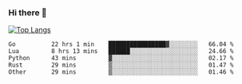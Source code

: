 ### Hi there 👋

<!--
**3Xpl0it3r/3Xpl0it3r** is a ✨ _special_ ✨ repository because its `README.md` (this file) appears on your GitHub profile.

Here are some ideas to get you started:

- 🔭 I’m currently working on ...
- 🌱 I’m currently learning ...
- 👯 I’m looking to collaborate on ...
- 🤔 I’m looking for help with ...
- 💬 Ask me about ...
- 📫 How to reach me: ...
- 😄 Pronouns: ...
- ⚡ Fun fact: ...
-->


[![Top Langs](https://github-readme-stats.vercel.app/api/top-langs/?username=3Xpl0it3r&layout=compact)](https://github.com/3Xpl0it3r/3Xpl0it3r)

<!--START_SECTION:waka-->

```text
Go          22 hrs 1 min    ████████████████▓░░░░░░░░   66.04 %
Lua         8 hrs 13 mins   ██████░░░░░░░░░░░░░░░░░░░   24.66 %
Python      43 mins         ▓░░░░░░░░░░░░░░░░░░░░░░░░   02.17 %
Rust        29 mins         ▒░░░░░░░░░░░░░░░░░░░░░░░░   01.47 %
Other       29 mins         ▒░░░░░░░░░░░░░░░░░░░░░░░░   01.46 %
```

<!--END_SECTION:waka-->
